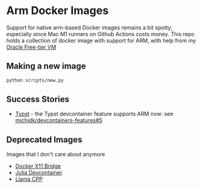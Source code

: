 # Arm Docker Images

Support for native arm-based Docker images remains a bit spotty, especially since Mac M1 runners on Github Actions costs money. This repo holds a collection of docker image with support for ARM, with help from my [Oracle Free-tier VM](https://www.oracle.com/ca-en/cloud/free/)

## Making a new image 

```bash
python scripts/new.py
```

## Success Stories

- [Typst](https://github.com/typst/typst) - the Typst devcontainer feature supports ARM now: see [michidk/devcontainers-features#5](https://github.com/michidk/devcontainers-features/pull/5)

## Deprecated Images

Images that I don't care about anymore

- [Docker X11 Bridge](./archive/docker-x11-bridge)
- [Julia Devcontainer](./archive/julia-devcontainer/)
- [Llama CPP](./archive/llama-cpp/)